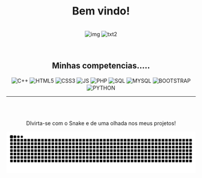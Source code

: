 <div align=center>
<h1> <strong> Bem vindo!</strong> </h1>
</div>
                                                        
   <BR>
<div align=center>

<img width="358" height="412" alt="img" src="https://github.com/user-attachments/assets/2a556dc9-4feb-40b8-b3fc-b50e158e8ca6" />
<img width="358" height="412" alt="txt2" src="https://github.com/user-attachments/assets/3c5d97fb-3d9c-41e7-b624-76b95a683e04" />






 </div>


   


  



<!--
Here are some ideas to get you started:

- 🔭 I’m currently working on ...
- 🌱 I’m currently learning ...
- 👯 I’m looking to collaborate on ...
- 🤔 I’m looking for help with ...
- 💬 Ask me about ...
- 📫 How to reach me: ...
- 😄 Pronouns: ...
- ⚡ Fun fact: ...
-->

<div align=center>
<br>


<div align="center"><br>

  ## Minhas competencias.....
  
  <img src="https://cdn.jsdelivr.net/gh/devicons/devicon@latest/icons/cplusplus/cplusplus-original.svg" width="50" height="50" align="center" alt="C++"/> 
  <img src="https://cdn.jsdelivr.net/gh/devicons/devicon@latest/icons/html5/html5-original.svg" width="50" height="50" align="center" alt="HTML5"/>  
  <img src="https://cdn.jsdelivr.net/gh/devicons/devicon@latest/icons/css3/css3-original.svg" width="50" height="50" align="center" alt="CSS3"/> 
  <img src="https://cdn.jsdelivr.net/gh/devicons/devicon@latest/icons/javascript/javascript-original.svg" width="50" height="50" align="center" alt="JS"/> 
  <img src="https://cdn.jsdelivr.net/gh/devicons/devicon@latest/icons/php/php-original.svg" width="50" height="50" align="center" alt="PHP"/> 
  <img src="https://cdn.jsdelivr.net/gh/devicons/devicon@latest/icons/azuresqldatabase/azuresqldatabase-original.svg" width="50" height="50" align="center" alt="SQL"/>  
  <img src="https://cdn.jsdelivr.net/gh/devicons/devicon@latest/icons/mysql/mysql-original.svg" width="50" height="50" align="center" alt="MYSQL"/> 
  <img src="https://cdn.jsdelivr.net/gh/devicons/devicon@latest/icons/bootstrap/bootstrap-original.svg" width="50" height="50" align="center" alt="BOOTSTRAP"/>
  <img src="https://cdn.jsdelivr.net/gh/devicons/devicon@latest/icons/python/python-original.svg" width="40" height="40" align="center" alt="PYTHON"/>
</div>
<hr>
<br>
<br>


DIvirta-se com o Snake e de uma olhada nos meus projetos!
<br>
  
<img src="https://raw.githubusercontent.com/J-Paiare/J-Paiare/output/snake.svg" alt="Snake animation" />

</div>



